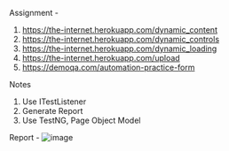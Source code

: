 Assignment - 
1. https://the-internet.herokuapp.com/dynamic_content
2. https://the-internet.herokuapp.com/dynamic_controls
3. https://the-internet.herokuapp.com/dynamic_loading
4. https://the-internet.herokuapp.com/upload
5. https://demoqa.com/automation-practice-form
 
Notes
1. Use ITestListener
2. Generate Report
3. Use TestNG, Page Object Model

Report - ![image](https://github.com/user-attachments/assets/47958cd6-4de4-45ef-899f-2c291fae978a)

